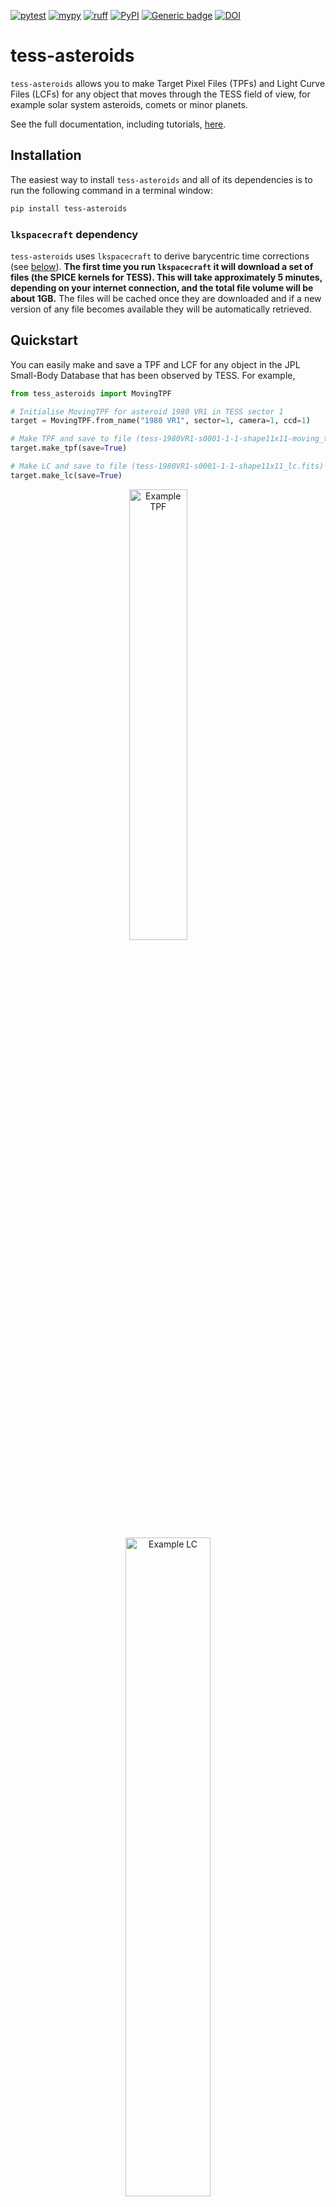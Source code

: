 [![pytest](https://github.com/altuson/tess-asteroids/actions/workflows/test.yml/badge.svg)](https://github.com/altuson/tess-asteroids/actions/workflows/test.yml)
[![mypy](https://github.com/altuson/tess-asteroids/actions/workflows/mypy.yml/badge.svg)](https://github.com/altuson/tess-asteroids/actions/workflows/mypy.yml/)
[![ruff](https://github.com/altuson/tess-asteroids/actions/workflows/ruff.yml/badge.svg)](https://github.com/altuson/tess-asteroids/actions/workflows/ruff.yml)
[![PyPI](https://img.shields.io/pypi/v/tess-asteroids.svg)](https://pypi.python.org/pypi/tess-asteroids)
[![Generic badge](https://img.shields.io/badge/documentation-live-blue.svg)](https://altuson.github.io/tess-asteroids/)
[![DOI](https://zenodo.org/badge/848357424.svg)](https://doi.org/10.5281/zenodo.15882329)

# tess-asteroids

`tess-asteroids` allows you to make Target Pixel Files (TPFs) and Light Curve Files (LCFs) for any object that moves through the TESS field of view, for example solar system asteroids, comets or minor planets.

See the full documentation, including tutorials, [here](https://altuson.github.io/tess-asteroids/). 

## Installation

The easiest way to install `tess-asteroids` and all of its dependencies is to run the following command in a terminal window:

```bash
pip install tess-asteroids
```

### `lkspacecraft` dependency

`tess-asteroids` uses `lkspacecraft` to derive barycentric time corrections (see [below](https://github.com/altuson/tess-asteroids?tab=readme-ov-file#barycentric-time-correction)). **The first time you run `lkspacecraft` it will download a set of files (the SPICE kernels for TESS). This will take approximately 5 minutes, depending on your internet connection, and the total file volume will be about 1GB.** The files will be cached once they are downloaded and if a new version of any file becomes available they will be automatically retrieved.

## Quickstart

You can easily make and save a TPF and LCF for any object in the JPL Small-Body Database that has been observed by TESS. For example,

```python
from tess_asteroids import MovingTPF

# Initialise MovingTPF for asteroid 1980 VR1 in TESS sector 1
target = MovingTPF.from_name("1980 VR1", sector=1, camera=1, ccd=1)

# Make TPF and save to file (tess-1980VR1-s0001-1-1-shape11x11-moving_tp.fits)
target.make_tpf(save=True)

# Make LC and save to file (tess-1980VR1-s0001-1-1-shape11x11_lc.fits)
target.make_lc(save=True)
```

<p align="center">
  <img alt="Example TPF" src="https://github.com/altuson/tess-asteroids/blob/main/docs/tess-1980VR1-s0001-1-1-shape11x11-moving_tp.gif?raw=true" width="43%">
&nbsp; &nbsp; &nbsp; &nbsp;
  <img alt="Example LC" src="https://github.com/altuson/tess-asteroids/blob/main/docs/tess-1980VR1-s0001-1-1-shape11x11_lc.png?raw=true" width="52%">
</p>

## Tutorial

### Making a TPF

You can create a TPF that tracks a moving object from the JPL Small-Body Database by providing the object's name and TESS sector:

```python
from tess_asteroids import MovingTPF

# Initialise MovingTPF for asteroid 1998 YT6 in TESS sector 6
target = MovingTPF.from_name("1998 YT6", sector=6)

# Make TPF and save to file (tess-1998YT6-s0006-1-1-shape11x11-moving_tp.fits)
target.make_tpf(save=True)
```

The `make_tpf()` function is retrieving and reshaping the FFI data, performing a background correction, computing an aperture and saving a SPOC-like TPF. There are a few optional parameters in the `make_tpf()` function. This includes:

- `shape` controls the shape (nrows,ncols) of the TPF. Default : (11,11).
- `bg_method` defines the method used to correct the background flux. Default: `linear_model`.
- `ap_method` defines the method used to create the aperture. Default: `prf`.
- `save` determines whether or not the TPF will be saved as a FITS file. Default: `False`.
- `outdir` is the directory where the TPF will be saved. Note, the directory is not automatically created.
- `file_name` is the name the TPF will be saved with. If one is not given, a default name will be generated.

These settings can be changed as follows:

```python
# Make TPF and save to file - change default settings
target.make_tpf(shape=(20,10), bg_method="rolling", ap_method="threshold", save=True, file_name="test.fits", outdir="movingTPF")
```

A TPF can only be created for a single combination of sector/camera/CCD at a time. If the object crosses multiple cameras or CCDs during a sector, then the camera/CCD must also be specified when initialising `MovingTPF()`:

```python
# Initialise MovingTPF for asteroid 2013 OS3 in TESS sector 20
target = MovingTPF.from_name("2013 OS3", sector=20, camera=2, ccd=3)
```

You can also initialise `MovingTPF()` with your own ephemeris:

```python
from tess_asteroids import MovingTPF
import numpy as np
import pandas as pd

# Create an artificial ephemeris
time = np.linspace(1790.5, 1795.5, 100)
ephem = pd.DataFrame({
            "time": time,
            "sector": np.full(len(time), 18),
            "camera": np.full(len(time), 3),
            "ccd": np.full(len(time), 2),
            "column": np.linspace(500, 600, len(time)),
            "row": np.linspace(1000, 900, len(time)),
        })

# Initialise MovingTPF
target = MovingTPF("example", ephem, barycentric=False)

# Make TPF, but do not save to file
target.make_tpf()
```

A few things to note about the format of the ephemeris:

- `time` must have format (JD - 2457000) in the TDB scale. See explanation of the `barycentric` parameter [below](https://github.com/altuson/tess-asteroids?tab=readme-ov-file#time).
- `sector`, `camera`, `ccd` must each have one unique value.
- `column`, `row` must be one-indexed, where the lower left pixel of the FFI has value (1,1).

### Animating the TPF

`animate_tpf()` is a built-in helper function to plot the TPF and aperture over time:

```python
from tess_asteroids import MovingTPF

# Initialise MovingTPF for asteroid 1998 YT6 in TESS sector 6
target = MovingTPF.from_name("1998 YT6", sector=6)

# Make TPF, but do not save to file
target.make_tpf()

# Animate TPF and save to file (tess-1998YT6-s0006-1-1-shape11x11-moving_tp.gif)
target.animate_tpf(save=True)
```

### Making a LC

You can extract a LC from the TPF, using aperture photometry, as follows:

```python
from tess_asteroids import MovingTPF

# Initialise MovingTPF for asteroid 1998 YT6 in TESS sector 6
target = MovingTPF.from_name("1998 YT6", sector=6)

# Make TPF and save to file (tess-1998YT6-s0006-1-1-shape11x11-moving_tp.fits)
target.make_tpf(save=True)

# Make LC and save to file (tess-1998YT6-s0006-1-1-shape11x11_lc.fits)
target.make_lc(save=True)
```

The `make_lc()` function extracts the lightcurve, creates a quality mask and optionally saves the LCF. There are a few optional parameters in the `make_lc()` function. This includes:

- `method` defines the method used to perform photometry. Default: `aperture`.
- `save` determines whether or not the LCF will be saved as a FITS file. Default: `False`.
- `outdir` is the directory where the LCF will be saved. Note, the directory is not automatically created.
- `file_name` is the name the LCF will be saved with. If one is not given, a default name will be generated.

### Compatibility with `lightkurve`

The TPFs and LCFs that get created by `tess-asteroids` can be opened with `lightkurve`, as follows:

```python
import lightkurve as lk

# Read in TPF and LCF, without removing bad cadences
tpf = lk.TessTargetPixelFile("tess-1998YT6-s0006-1-1-shape11x11-moving_tp.fits", quality_bitmask="none")
lc = lk.io.tess.read_tess_lightcurve("tess-1998YT6-s0006-1-1-shape11x11_lc.fits", quality_bitmask="none")

# Plot TPF and aperture for a single frame
tpf.plot(aperture_mask=tpf.hdu[3].data["APERTURE"][200], frame=200)

# Plot LC
lc.plot()
```

## Time

When you initialise `MovingTPF()`, the parameter `barycentric` is defined as follows:

- `True` (default): this means the input `time` must be in TDB measured **at the solar system barycenter**. This is the case for the TSTART/TSTOP keywords in SPOC FFI headers and the TIME column in SPOC TPFs and LCFs.
- `False`: this means the input `time` must be in TDB measured **at the spacecraft**. This can be recovered from the SPOC data products: for FFIs subtract the header keyword BARYCORR from TSTART/TSTOP and for TPFs/LCFs subtract the TIMECORR column from the TIME column.

When `MovingTPF()` is initialised `from_name()`, the `barycentric` parameter is handled internally. As a user, you will only need to consider the `barycentric` parameter if you are inputting a custom ephemeris. 

For more information about time scales, see the `astropy` [documentation](https://docs.astropy.org/en/stable/time/index.html#time-scale).

### Barycentric time correction

The barycentric time correction derived by SPOC (BARYCORR) is used to transform the time at the spacecraft into the time at the solar system barycenter. This correction is calculated at the center of each FFI (i.e. one correction for each CCD) but, in reality, the correction depends upon RA and Dec. Therefore, within `tess-asteroids` we use `lkspacecraft` to re-derive the barycentric time correction based upon the position of the moving target. In the output TPFs and LCFs, you will see columns called ORIGINAL_TIME (FFI timestamp in TDB at barycenter, as derived by SPOC), ORIGINAL_TIMECORR (correction to transform time at spacecraft into time at barycenter, as derived by SPOC), TIME (re-derived time in TDB at barycenter) and TIMECORR (re-derived time correction).

## Understanding the TPF and LCF

The TPF has four HDUs: 

- "PRIMARY" - a primary HDU containing only a header.
- "PIXELS" - a table with the same columns as a SPOC TPF. Note that "POS_CORR1" and "POS_CORR2" are defined as the offset between the center of the TPF and the expected position of the moving object given the input ephemeris. 
- "APERTURE" - an image HDU containing the average aperture across all times.
- "EXTRAS" - a table HDU containing columns not found in a SPOC TPF. This includes "RA_PRED"/"DEC_PRED" (expected position of target in world coordinates), "CORNER1"/"CORNER2" (original FFI column/row of the lower-left pixel in the TPF), "PIXEL_QUALITY" (3D pixel quality mask identifying e.g. strap columns, non-science pixels and saturation), "APERTURE" (aperture as a function of time) and "ORIGINAL_TIME"/"ORIGINAL_TIMECORR" (time and barycentric correction derived by SPOC).

The LCF has two HDUs: 

- "PRIMARY" - a primary HDU containing only a header.
- "LIGHTCURVE" - a table HDU with columns including "TIME" (timestamps in BTJD), "FLUX"/"FLUX_ERR" (flux and error from aperture photometry) and "TESSMAG"/"TESSMAG_ERR" (measured TESS magnitude and error).

## Citation

If you make use of `tess-asteroids` in your work, please cite our software using the version-specific DOI from [Zenodo](https://zenodo.org/records/15882329). You can generate a BibTex citation using Zenodo.